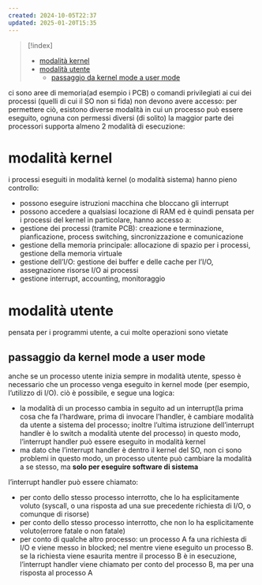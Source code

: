 ```yaml
---
created: 2024-10-05T22:37
updated: 2025-01-20T15:35
---
```

>[!index]
>
>- [modalità kernel](#modalit%C3%A0%20kernel)
>- [modalità utente](#modalit%C3%A0%20utente)
>	- [passaggio da kernel mode a user mode](#passaggio%20da%20kernel%20mode%20a%20user%20mode)

ci sono aree di memoria(ad esempio i PCB) o comandi privilegiati ai cui dei processi (quelli di cui il SO non si fida) non devono avere accesso: per permettere ciò, esistono diverse modalità in cui un processo può essere eseguito, ognuna con permessi diversi (di solito)
la maggior parte dei processori supporta almeno 2 modalità di esecuzione:
# modalità kernel
i processi eseguiti in modalità kernel (o modalità sistema) hanno pieno controllo:
- possono eseguire istruzioni macchina che bloccano gli interrupt
- possono accedere a qualsiasi locazione di RAM
ed è quindi pensata per i processi del kernel
in particolare, hanno accesso a:
- gestione dei processi (tramite PCB): creazione e terminazione, pianficazione, process switching, sincronizzazione e comunicazione
- gestione della memoria principale: allocazione di spazio per i processi, gestione della memoria virtuale
- gestione dell’I/O: gestione dei buffer e delle cache per l’I/O, assegnazione risorse I/O ai processi
- gestione interrupt, accounting, monitoraggio
# modalità utente
pensata per i programmi utente, a cui molte operazioni sono vietate
## passaggio da kernel mode a user mode
anche se un processo utente inizia sempre in modalità utente, spesso è necessario che un processo venga eseguito in kernel mode (per esempio, l’utilizzo di I/O). ciò è possibile, e segue una logica:
- la modalità di un processo cambia in seguito ad un interrupt(la prima cosa che fa l’hardware, prima di invocare l’handler, è cambiare modalità da utente a sistema del processo; inoltre l’ultima istruzione dell’interrupt handler è lo switch a modalità utente del processo)
in questo modo, l’interrupt handler può essere eseguito in modalità kernel
- ma dato che l’interrupt handler è dentro il kernel del SO, non ci sono problemi
in questo modo, un processo utente può cambiare la modalità a se stesso, ma **solo per eseguire software di sistema**

l’interrupt handler può essere chiamato:
- per conto dello stesso processo interrotto, che lo ha esplicitamente voluto (syscall, o una risposta ad una sue precedente richiesta di I/O, o comunque di risorse)
- per conto dello stesso processo interrotto, che non lo ha esplicitamente voluto(errore fatale o non fatale)
- per conto di qualche altro processo: un processo A fa una richiesta di I/O e viene messo in blocked; nel mentre viene eseguito un processo B. se la richiesta viene esaurita mentre il processo B è in esecuzione, l’interrupt handler viene chiamato per conto del processo B, ma per una risposta al processo A